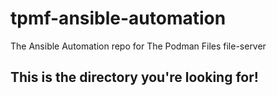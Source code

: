 # tpmf-ansible-automation
The Ansible Automation repo for The Podman Files file-server

## This is the directory you're looking for!
